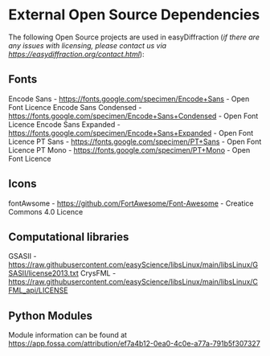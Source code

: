 # External Open Source Dependencies

The following Open Source projects are used in easyDiffraction (_if there are any issues with licensing, please contact us via https://easydiffraction.org/contact.html_):

## Fonts

Encode Sans - https://fonts.google.com/specimen/Encode+Sans - Open Font Licence
Encode Sans Condensed - https://fonts.google.com/specimen/Encode+Sans+Condensed - Open Font Licence
Encode Sans Expanded - https://fonts.google.com/specimen/Encode+Sans+Expanded - Open Font Licence
PT Sans - https://fonts.google.com/specimen/PT+Sans - Open Font Licence
PT Mono - https://fonts.google.com/specimen/PT+Mono - Open Font Licence

## Icons

fontAwsome - https://github.com/FortAwesome/Font-Awesome - Creatice Commons 4.0 Licence

## Computational libraries

GSASII - https://raw.githubusercontent.com/easyScience/libsLinux/main/libsLinux/GSASII/license2013.txt
CrysFML - https://raw.githubusercontent.com/easyScience/libsLinux/main/libsLinux/CFML_api/LICENSE

## Python Modules

Module information can be found at https://app.fossa.com/attribution/ef7a4b12-0ea0-4c0e-a77a-791b5f307327
